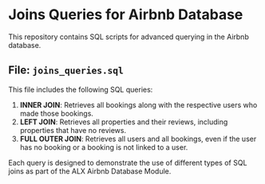 # Joins Queries for Airbnb Database

This repository contains SQL scripts for advanced querying in the Airbnb database. 

## File: `joins_queries.sql`

This file includes the following SQL queries:

1. **INNER JOIN**: Retrieves all bookings along with the respective users who made those bookings.
2. **LEFT JOIN**: Retrieves all properties and their reviews, including properties that have no reviews.
3. **FULL OUTER JOIN**: Retrieves all users and all bookings, even if the user has no booking or a booking is not linked to a user.

Each query is designed to demonstrate the use of different types of SQL joins as part of the ALX Airbnb Database Module.
